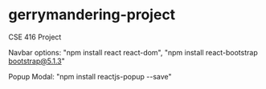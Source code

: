 # gerrymandering-project
CSE 416 Project

Navbar options: "npm install react react-dom", "npm install react-bootstrap bootstrap@5.1.3" <br />

Popup Modal: "npm install reactjs-popup --save"
